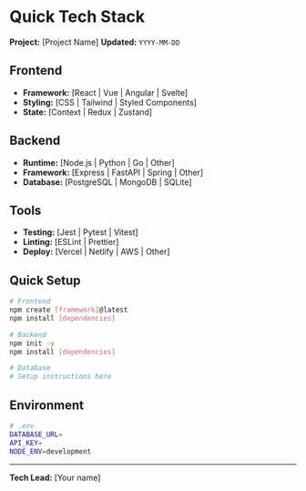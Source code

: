 # Quick Tech Stack

**Project:** [Project Name]
**Updated:** `YYYY-MM-DD`

## Frontend
- **Framework:** [React | Vue | Angular | Svelte]
- **Styling:** [CSS | Tailwind | Styled Components]
- **State:** [Context | Redux | Zustand]

## Backend
- **Runtime:** [Node.js | Python | Go | Other]
- **Framework:** [Express | FastAPI | Spring | Other]
- **Database:** [PostgreSQL | MongoDB | SQLite]

## Tools
- **Testing:** [Jest | Pytest | Vitest]
- **Linting:** [ESLint | Prettier]
- **Deploy:** [Vercel | Netlify | AWS | Other]

## Quick Setup
```bash
# Frontend
npm create [framework]@latest
npm install [dependencies]

# Backend
npm init -y
npm install [dependencies]

# Database
# Setup instructions here
```

## Environment
```bash
# .env
DATABASE_URL=
API_KEY=
NODE_ENV=development
```

---

**Tech Lead:** [Your name]
